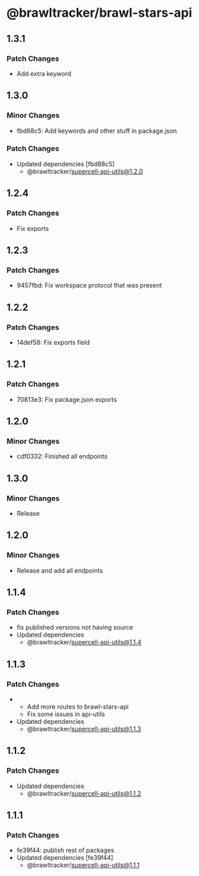 # @brawltracker/brawl-stars-api

## 1.3.1

### Patch Changes

- Add extra keyword

## 1.3.0

### Minor Changes

- fbd88c5: Add keywords and other stuff in package.json

### Patch Changes

- Updated dependencies [fbd88c5]
  - @brawltracker/supercell-api-utils@1.2.0

## 1.2.4

### Patch Changes

- Fix exports

## 1.2.3

### Patch Changes

- 9457fbd: Fix workspace protocol that was present

## 1.2.2

### Patch Changes

- 14def58: Fix exports field

## 1.2.1

### Patch Changes

- 70813e3: Fix package.json exports

## 1.2.0

### Minor Changes

- cdf0332: Finished all endpoints

## 1.3.0

### Minor Changes

- Release

## 1.2.0

### Minor Changes

- Release and add all endpoints

## 1.1.4

### Patch Changes

- fix published versions not having source
- Updated dependencies
  - @brawltracker/supercell-api-utils@1.1.4

## 1.1.3

### Patch Changes

- - Add more routes to brawl-stars-api
  - Fix some issues in api-utils
- Updated dependencies
  - @brawltracker/supercell-api-utils@1.1.3

## 1.1.2

### Patch Changes

- Updated dependencies
  - @brawltracker/supercell-api-utils@1.1.2

## 1.1.1

### Patch Changes

- fe39f44: publish rest of packages
- Updated dependencies [fe39f44]
  - @brawltracker/supercell-api-utils@1.1.1
